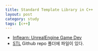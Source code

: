 ```yaml
---
title: Standard Template Library in C++
layout: post
category: study
tags: [c++]
---
```


- [Inflearn: UnrealEngine Game Dev](https://www.inflearn.com/course/%EC%96%B8%EB%A6%AC%EC%96%BC-3d-mmorpg-1)
- [STL](https://github.com/sjang1594/self-study/tree/master/game_dev/cpp/STL) Github repo 폴더에 파일이 있다.